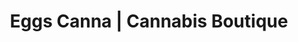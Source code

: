 ---
title: "Eggs Canna | Cannabis Boutique"
url: /vancouver/eggs-canna-cannabis-boutique/
shop: Hanf
---